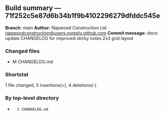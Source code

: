 ## Build summary — 71f252c5e87d6b34b1f9b4102296279dfddc545e

**Branch:** main **Author:** Napwood Construction Ltd <napwoodconstruction@users.noreply.github.com>
**Commit message:** docs: update CHANGELOG for improved sticky notes 2x3 grid layout

### Changed files

- M CHANGELOG.md

### Shortstat

1 file changed, 5 insertions(+), 4 deletions(-)

### By top-level directory

-       1 CHANGELOG.md
